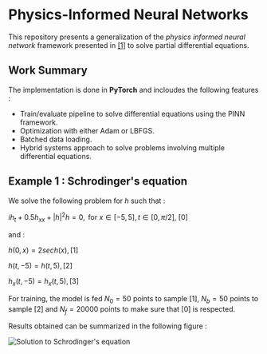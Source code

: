 # Physics-Informed Neural Networks

This repository presents a generalization of the *physics informed neural network* framework presented in [[1]](https://www.sciencedirect.com/science/article/pii/S0021999118307125) to solve partial differential equations.

## Work Summary
The implementation is done in **PyTorch** and incloudes the following features : 
* Train/evaluate pipeline to solve differential equations using the PINN framework.
* Optimization with either Adam or LBFGS.
* Batched data loading.
* Hybrid systems approach to solve problems involving multiple differential equations.

## Example 1 : Schrodinger's equation
 We solve the following problem for $h$ such that : 

 $ih_t + 0.5h_{xx} + |h|^2h = 0,\text{ for } x \in [-5, 5], t \in [0, \pi/2],\ [0]$

and :

 $h(0, x) = 2sech(x), [1]$

 $h(t, -5) = h(t, 5), [2]$

 $h_x(t, -5) = h_x(t, 5), [3]$ 

 For training, the model is fed $N_0 = 50$ points to sample $[1]$, $N_b = 50$ points to sample $[2]$ and $N_f = 20000$ points to make sure that [0] is respected.

 Results obtained can be summarized in the following figure : 
 
 ![Solution to Schrodinger's equation](figures\solution_test.gif)